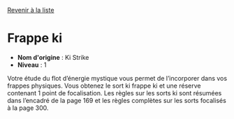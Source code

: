 [Revenir à la liste](..)

# Frappe ki

 * **Nom d'origine** : Ki Strike
 * **Niveau** : 1


<p>Votre étude du flot d’énergie mystique vous permet de l’incorporer dans vos frappes physiques. Vous obtenez le sort ki frappe ki et une réserve contenant 1 point de focalisation. Les règles sur les sorts ki sont résumées dans l’encadré de la page 169 et les règles complètes sur les sorts focalisés à la page 300.</p>